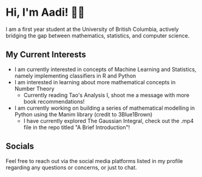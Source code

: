 # Hi, I'm Aadi! 👋🏽
I am a first year student at the University of British Columbia, actively bridging the gap between mathematics, statistics, and computer science. 

## My Current Interests 
- I am currently interested in concepts of Machine Learning and Statistics, namely implementing classifiers in R and Python
- I am interested in learning about more mathematical concepts in Number Theory
    - Currently reading Tao's Analysis I, shoot me a message with more book recommendations!
- I am currently working on building a series of mathematical modelling in Python using the Manim library (credit to 3Blue1Brown)
    - I have currently explored The Gaussian Integral, check out the .mp4 file in the repo titled "A Brief Introduction"!

## Socials
Feel free to reach out via the social media platforms listed in my profile regarding any questions or concerns, or just to chat. 


